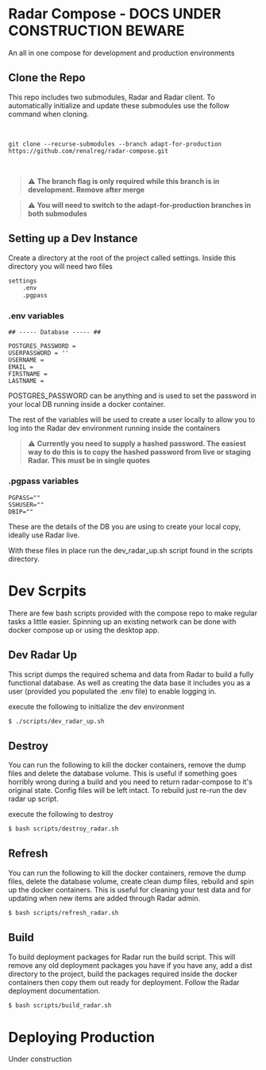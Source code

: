 # Radar Compose - DOCS UNDER CONSTRUCTION BEWARE

An all in one compose for development and production environments

## Clone the Repo

This repo includes two submodules, Radar and Radar client. To automatically initialize and update these submodules use the follow command when cloning.

<br />

`git clone --recurse-submodules --branch adapt-for-production  https://github.com/renalreg/radar-compose.git`

<br />

> :warning: **The branch flag is only required while this branch is in development. Remove after merge**

> :warning: **You will need to switch to the adapt-for-production branches in both submodules**

## Setting up a Dev Instance

Create a directory at the root of the project called settings. Inside this directory you will need two files

```Bash
settings
    .env
    .pgpass
```

### .env variables

```none
## ----- Database ----- ##

POSTGRES_PASSWORD =
USERPASSWORD = ''
USERNAME =
EMAIL =
FIRSTNAME =
LASTNAME =
```

POSTGRES_PASSWORD can be anything and is used to set the password in your local DB running inside a docker container.

The rest of the variables will be used to create a user locally to allow you to log into the Radar dev environment running inside the containers

> :warning: **Currently you need to supply a hashed password. The easiest way to do this is to copy the hashed password from live or staging Radar. This must be in single quotes**

### .pgpass variables

```none
PGPASS=""
SSHUSER=""
DBIP=""
```

These are the details of the DB you are using to create your local copy, ideally use Radar live.

With these files in place run the dev_radar_up.sh script found in the scripts directory.

# Dev Scrpits

There are few bash scripts provided with the compose repo to make regular tasks a little easier. Spinning up an existing network can be done with docker compose up or using the desktop app.

## Dev Radar Up

This script dumps the required schema and data from Radar to build a fully functional database. As well as creating the data base it includes you as a user (provided you populated the .env file) to enable logging in.

execute the following to initialize the dev environment

```bash
$ ./scripts/dev_radar_up.sh
```

## Destroy

You can run the following to kill the docker containers, remove the dump files and delete the database volume. This is useful if something goes horribly wrong during a build and you need to return radar-compose to it's original state. Config files will be left intact. To rebuild just re-run the dev radar up script.

execute the following to destroy

```bash
$ bash scripts/destroy_radar.sh
```

## Refresh

You can run the following to kill the docker containers, remove the dump files, delete the database volume, create clean dump files, rebuild and spin up the docker containers. This is useful for cleaning your test data and for updating when new items are added through Radar admin.

```bash
$ bash scripts/refresh_radar.sh
```

## Build

To build deployment packages for Radar run the build script. This will remove any old deployment packages you have if you have any, add a dist directory to the project, build the packages required inside the docker containers then copy them out ready for deployment. Follow the Radar deployment documentation.

```bash
$ bash scripts/build_radar.sh
```

# Deploying Production

Under construction
